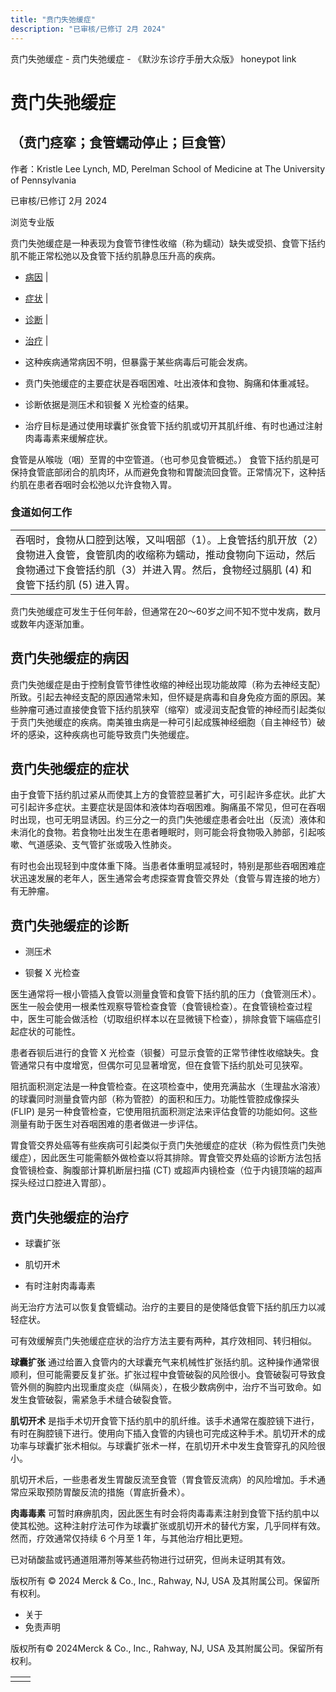 ```yaml
---
title: "贲门失弛缓症"
description: "已审核/已修订 2月 2024"
---
```


﻿贲门失弛缓症 \- 贲门失弛缓症 \- 《默沙东诊疗手册大众版》 honeypot link

# 贲门失弛缓症

## （贲门痉挛；食管蠕动停止；巨食管）

作者：Kristle Lee Lynch, MD, Perelman School of Medicine at The University of
Pennsylvania

已审核/已修订 2月 2024

浏览专业版

贲门失弛缓症是一种表现为食管节律性收缩（称为蠕动）缺失或受损、食管下括约肌不能正常松弛以及食管下括约肌静息压升高的疾病。

- [病因](#病因_v50224809_zh) \|
- [症状](#症状_v28574909_zh) \|
- [诊断](#诊断_v28574918_zh) \|
- [治疗](#治疗_v28574933_zh) \|

- 这种疾病通常病因不明，但暴露于某些病毒后可能会发病。

- 贲门失弛缓症的主要症状是吞咽困难、吐出液体和食物、胸痛和体重减轻。

- 诊断依据是测压术和钡餐 X 光检查的结果。

- 治疗目标是通过使用球囊扩张食管下括约肌或切开其肌纤维、有时也通过注射肉毒毒素来缓解症状。


食管是从喉咙（咽）至胃的中空管道。（也可参见食管概述。） 食管下括约肌是可保持食管底部闭合的肌肉环，从而避免食物和胃酸流回食管。正常情况下，这种括约肌在患者吞咽时会松弛以允许食物入胃。

### 食道如何工作

|     |
| --- |
| 吞咽时，食物从口腔到达喉，又叫咽部（1）。上食管括约肌开放（2）食物进入食管，食管肌肉的收缩称为蠕动，推动食物向下运动，然后食物通过下食管括约肌（3）并进入胃。然后，食物经过膈肌 (4) 和食管下括约肌 (5) 进入胃。<br> |

贲门失弛缓症可发生于任何年龄，但通常在20～60岁之间不知不觉中发病，数月或数年内逐渐加重。

## 贲门失弛缓症的病因

贲门失弛缓症是由于控制食管节律性收缩的神经出现功能故障（称为去神经支配）所致。引起去神经支配的原因通常未知，但怀疑是病毒和自身免疫方面的原因。某些肿瘤可通过直接使食管下括约肌狭窄（缩窄）或浸润支配食管的神经而引起类似于贲门失弛缓症的疾病。南美锥虫病是一种可引起成簇神经细胞（自主神经节）破坏的感染，这种疾病也可能导致贲门失弛缓症。

## 贲门失弛缓症的症状

由于食管下括约肌过紧从而使其上方的食管腔显著扩大，可引起许多症状。此扩大可引起许多症状。主要症状是固体和液体均吞咽困难。胸痛虽不常见，但可在吞咽时出现，也可无明显诱因。约三分之一的贲门失弛缓症患者会吐出（反流）液体和未消化的食物。若食物吐出发生在患者睡眠时，则可能会将食物吸入肺部，引起咳嗽、气道感染、支气管扩张或吸入性肺炎。

有时也会出现轻到中度体重下降。当患者体重明显减轻时，特别是那些吞咽困难症状迅速发展的老年人，医生通常会考虑探查胃食管交界处（食管与胃连接的地方）有无肿瘤。

## 贲门失弛缓症的诊断

- 测压术

- 钡餐 X 光检查


医生通常将一根小管插入食管以测量食管和食管下括约肌的压力（食管测压术）。医生一般会使用一根柔性观察导管检查食管（食管镜检查）。在食管镜检查过程中，医生可能会做活检（切取组织样本以在显微镜下检查），排除食管下端癌症引起症状的可能性。

患者吞钡后进行的食管 X 光检查（钡餐）可显示食管的正常节律性收缩缺失。食管通常只有中度增宽，但偶尔可见显著增宽，但在食管下括约肌处可见狭窄。

阻抗面积测定法是一种食管检查。在这项检查中，使用充满盐水（生理盐水溶液）的球囊同时测量食管内部（称为管腔）的面积和压力。功能性管腔成像探头 (FLIP) 是另一种食管检查，它使用阻抗面积测定法来评估食管的功能如何。这些测量有助于医生对吞咽困难的患者做进一步评估。

胃食管交界处癌等有些疾病可引起类似于贲门失弛缓症的症状（称为假性贲门失弛缓症），因此医生可能需额外做检查以将其排除。胃食管交界处癌的诊断方法包括食管镜检查、胸腹部计算机断层扫描 (CT) 或超声内镜检查（位于内镜顶端的超声探头经过口腔进入胃部）。

## 贲门失弛缓症的治疗

- 球囊扩张

- 肌切开术

- 有时注射肉毒毒素


尚无治疗方法可以恢复食管蠕动。治疗的主要目的是使降低食管下括约肌压力以减轻症状。

可有效缓解贲门失弛缓症症状的治疗方法主要有两种，其疗效相同、转归相似。

**球囊扩张** 通过给置入食管内的大球囊充气来机械性扩张括约肌。这种操作通常很顺利，但可能需要反复扩张。扩张过程中食管破裂的风险很小。食管破裂可导致食管外侧的胸腔内出现重度炎症（纵隔炎），在极少数病例中，治疗不当可致命。如发生食管破裂，需紧急手术缝合破裂食管。

**肌切开术** 是指手术切开食管下括约肌中的肌纤维。该手术通常在腹腔镜下进行，有时在胸腔镜下进行。使用向下插入食管的内镜也可完成这种手术。肌切开术的成功率与球囊扩张术相似。与球囊扩张术一样，在肌切开术中发生食管穿孔的风险很小。

肌切开术后，一些患者发生胃酸反流至食管（胃食管反流病）的风险增加。手术通常应采取预防胃酸反流的措施（胃底折叠术）。

**肉毒毒素** 可暂时麻痹肌肉，因此医生有时会将肉毒毒素注射到食管下括约肌中以使其松弛。这种注射疗法可作为球囊扩张或肌切开术的替代方案，几乎同样有效。然而，疗效通常仅持续 6 个月至 1 年，与其他治疗相比更短。

已对硝酸盐或钙通道阻滞剂等某些药物进行过研究，但尚未证明其有效。



版权所有 © 2024
Merck & Co., Inc., Rahway, NJ, USA 及其附属公司。保留所有权利。

- 关于
- 免责声明

版权所有© 2024Merck & Co., Inc., Rahway, NJ, USA 及其附属公司。保留所有权利。

|     |     |
| --- | --- |
|  |  |